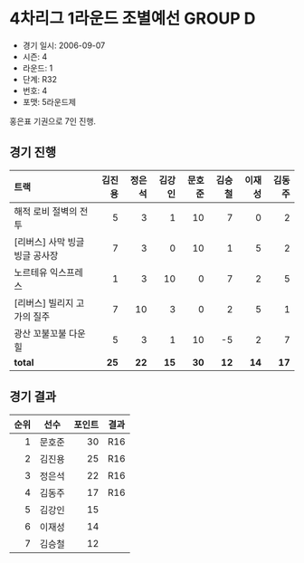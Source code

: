 # 4차리그 1라운드 조별예선 GROUP D

- 경기 일시: 2006-09-07
- 시즌: 4
- 라운드: 1
- 단계: R32
- 번호: 4
- 포맷: 5라운드제



홍은표 기권으로 7인 진행.

## 경기 진행

| 트랙 | 김진용 | 정은석 | 김강인 | 문호준 | 김승철 | 이재성 | 김동주 |
|:---|---:|---:|---:|---:|---:|---:|---:|
| 해적 로비 절벽의 전투 | 5 | 3 | 1 | 10 | 7 | 0 | 2 |
| [리버스] 사막 빙글빙글 공사장 | 7 | 3 | 0 | 10 | 1 | 5 | 2 |
| 노르테유 익스프레스 | 1 | 3 | 10 | 0 | 7 | 2 | 5 |
| [리버스] 빌리지 고가의 질주 | 7 | 10 | 3 | 0 | 2 | 5 | 1 |
| 광산 꼬불꼬불 다운힐 | 5 | 3 | 1 | 10 | -5 | 2 | 7 |
| __total__ | __25__ | __22__ | __15__ | __30__ | __12__ | __14__ | __17__ |




## 경기 결과

| 순위 | 선수 | 포인트 | 결과 |
|---:|:---:|---:|:---:|
| 1 | 문호준 | 30 | R16 |
| 2 | 김진용 | 25 | R16 |
| 3 | 정은석 | 22 | R16 |
| 4 | 김동주 | 17 | R16 |
| 5 | 김강인 | 15 |  |
| 6 | 이재성 | 14 |  |
| 7 | 김승철 | 12 |  |


